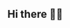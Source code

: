 ## Hi there 👏🏾

<!--
Olá, sou formada em Informação de Sistemas pela Virginia Community College e agora estou no primeiro semetre de Análise e Desenvolvimento de Sistemas! Assim, iniciando minha carreira em programação, motivada pela curiosidade e um forte desejo de impactar globalmente por meio da tecnologia. Estou comprometida com o aprendizado contínuo e atualmente me especializando em Python, Java, HTML/CSS. Meu objetivo é aplicar meus conhecimentos em ambientes dinâmicos e inovadores onde posso contribuir com soluções criativas e eficientes. Embora esteja no começo da minha jornada, tenho uma mentalidade voltada para resultados e estou pronto para enfrentar desafios complexos. Aqui, você encontrará meus primeiros projetos e experimentos, que refletem meu compromisso em me desenvolver como profissional de tecnologia. Estou ansiosa para colaborar com equipes diversificadas e aprender com profissionais experientes em um ambiente global.




-->
